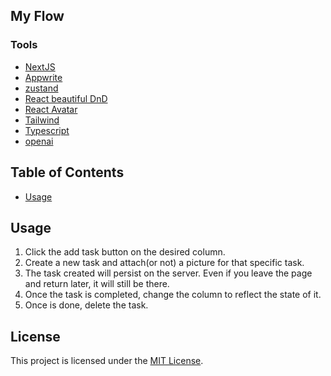 ## My Flow

### Tools

- [NextJS](https://nextjs.org/)
- [Appwrite](https://appwrite.io/)
- [zustand](https://github.com/pmndrs/zustand)
- [React beautiful DnD](https://www.npmjs.com/package/react-beautiful-dnd)
- [React Avatar](https://www.npmjs.com/package/react-avatar)
- [Tailwind](https://tailwindcss.com/)
- [Typescript](https://www.typescriptlang.org/)
- [openai](https://openai.com/)

## Table of Contents

- [Usage](#usage)

## Usage

1. Click the add task button  on the desired column.
2. Create a new task and attach(or not) a picture for that specific task.
3. The task created will persist on the server. Even if you leave the page and return later, it will still be there.
4. Once the task is completed, change the column to reflect the state of it.
5. Once is done, delete the task.

## License

This project is licensed under the [MIT License](https://choosealicense.com/licenses/mit/).
